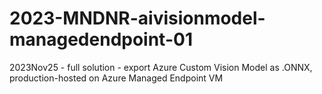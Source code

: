# 2023-MNDNR-aivisionmodel-managedendpoint-01
2023Nov25 - full solution - export Azure Custom Vision Model as .ONNX, production-hosted on Azure Managed Endpoint VM
